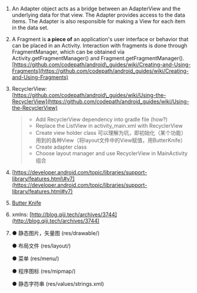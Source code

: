 1. An Adapter object acts as a bridge between an AdapterView and the underlying data for that view. The Adapter provides access to the data items. The Adapter is also responsible for making a View for each item in the data set.
2. A Fragment is **a piece of** an application's user interface or behavior that can be placed in an Activity. Interaction with fragments is done through FragmentManager, which can be obtained via Activity.getFragmentManager\(\) and Fragment.getFragmentManager\(\).
   [https://github.com/codepath/android\_guides/wiki/Creating-and-Using-Fragments](https://github.com/codepath/android_guides/wiki/Creating-and-Using-Fragments)
3. RecyclerView: [https://github.com/codepath/android\_guides/wiki/Using-the-RecyclerView](https://github.com/codepath/android_guides/wiki/Using-the-RecyclerView)

   > * Add RecyclerView dependency into gradle file \(how?\)
   > * Replace the ListView in activity\_main.xml with RecyclerView
   > * Create view holder class 可以理解为坑，即初始化（某个功能）用到的各种View（将layout文件中的View赋值，用ButterKnife）
   > * Create adapter class
   > * Choose layout manager and use RecyclerView in MainActivity 组合

4. [https://developer.android.com/topic/libraries/support-library/features.html\#v7](https://developer.android.com/topic/libraries/support-library/features.html#v7)

5. [Butter Knife](http://jakewharton.github.io/butterknife/)

6. xmlns: [http://blog.qiji.tech/archives/3744](http://blog.qiji.tech/archives/3744)

7. ● 静态图片，矢量图 \(res/drawable/\) 

   ● 布局文件 \(res/layout/\) 

   ● 菜单 \(res/menu/\)

   ● 程序图标 \(res/mipmap/\) 

   ● 静态字符串 \(res/values/strings.xml\)



